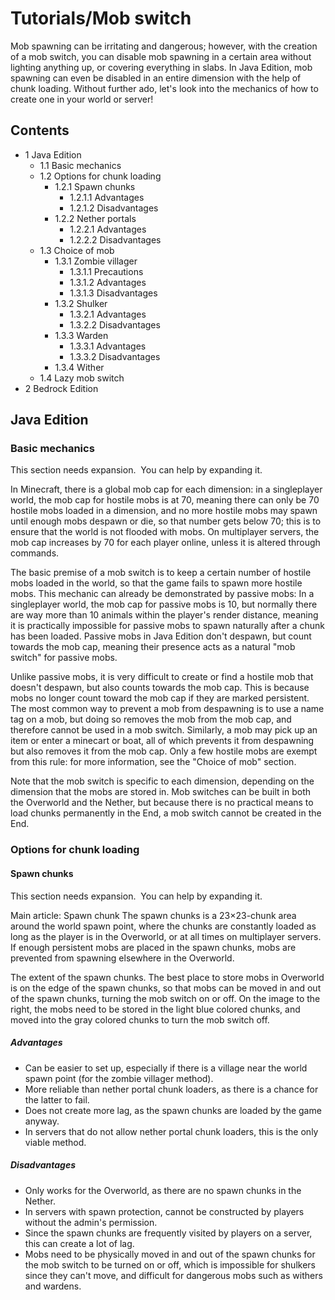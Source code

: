# Tutorials/Mob switch
Mob spawning can be irritating and dangerous; however, with the creation of a mob switch, you can disable mob spawning in a certain area without lighting anything up, or covering everything in slabs. In Java Edition, mob spawning can even be disabled in an entire dimension with the help of chunk loading. Without further ado, let's look into the mechanics of how to create one in your world or server!

## Contents
- 1 Java Edition
	- 1.1 Basic mechanics
	- 1.2 Options for chunk loading
		- 1.2.1 Spawn chunks
			- 1.2.1.1 Advantages
			- 1.2.1.2 Disadvantages
		- 1.2.2 Nether portals
			- 1.2.2.1 Advantages
			- 1.2.2.2 Disadvantages
	- 1.3 Choice of mob
		- 1.3.1 Zombie villager
			- 1.3.1.1 Precautions
			- 1.3.1.2 Advantages
			- 1.3.1.3 Disadvantages
		- 1.3.2 Shulker
			- 1.3.2.1 Advantages
			- 1.3.2.2 Disadvantages
		- 1.3.3 Warden
			- 1.3.3.1 Advantages
			- 1.3.3.2 Disadvantages
		- 1.3.4 Wither
	- 1.4 Lazy mob switch
- 2 Bedrock Edition

## Java Edition
### Basic mechanics

  

This section needs expansion. 
You can help by expanding it.


In Minecraft, there is a global mob cap for each dimension: in a singleplayer world, the mob cap for hostile mobs is at 70, meaning there can only be 70 hostile mobs loaded in a dimension, and no more hostile mobs may spawn until enough mobs despawn or die, so that number gets below 70; this is to ensure that the world is not flooded with mobs. On multiplayer servers, the mob cap increases by 70 for each player online, unless it is altered through commands. 

The basic premise of a mob switch is to keep a certain number of hostile mobs loaded in the world, so that the game fails to spawn more hostile mobs. This mechanic can already be demonstrated by passive mobs: In a singleplayer world, the mob cap for passive mobs is 10, but normally there are way more than 10 animals within the player's render distance, meaning it is practically impossible for passive mobs to spawn naturally after a chunk has been loaded. Passive mobs in Java Edition don't despawn, but count towards the mob cap, meaning their presence acts as a natural "mob switch" for passive mobs.

Unlike passive mobs, it is very difficult to create or find a hostile mob that doesn't despawn, but also counts towards the mob cap. This is because mobs no longer count toward the mob cap if they are marked persistent. The most common way to prevent a mob from despawning is to use a name tag on a mob, but doing so removes the mob from the mob cap, and therefore cannot be used in a mob switch. Similarly, a mob may pick up an item or enter a minecart or boat, all of which prevents it from despawning but also removes it from the mob cap. Only a few hostile mobs are exempt from this rule: for more information, see the "Choice of mob" section.

Note that the mob switch is specific to each dimension, depending on the dimension that the mobs are stored in. Mob switches can be built in both the Overworld and the Nether, but because there is no practical means to load chunks permanently in the End, a mob switch cannot be created in the End.

### Options for chunk loading
#### Spawn chunks

  

This section needs expansion. 
You can help by expanding it.


Main article: Spawn chunk
The spawn chunks is a 23×23-chunk area around the world spawn point, where the chunks are constantly loaded as long as the player is in the Overworld, or at all times on multiplayer servers. If enough persistent mobs are placed in the spawn chunks, mobs are prevented from spawning elsewhere in the Overworld. 

The extent of the spawn chunks.
The best place to store mobs in Overworld is on the edge of the spawn chunks, so that mobs can be moved in and out of the spawn chunks, turning the mob switch on or off. On the image to the right, the mobs need to be stored in the light blue colored chunks, and moved into the gray colored chunks to turn the mob switch off.

##### Advantages
- Can be easier to set up, especially if there is a village near the world spawn point (for the zombie villager method).
- More reliable than nether portal chunk loaders, as there is a chance for the latter to fail.
- Does not create more lag, as the spawn chunks are loaded by the game anyway.
- In servers that do not allow nether portal chunk loaders, this is the only viable method.

##### Disadvantages
- Only works for the Overworld, as there are no spawn chunks in the Nether.
- In servers with spawn protection, cannot be constructed by players without the admin's permission.
- Since the spawn chunks are frequently visited by players on a server, this can create a lot of lag.
- Mobs need to be physically moved in and out of the spawn chunks for the mob switch to be turned on or off, which is impossible for shulkers since they can't move, and difficult for dangerous mobs such as withers and wardens.

